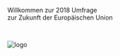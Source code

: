 Willkommen zur 2018 Umfrage  
zur Zukunft der Europäischen Union

<br>


![logo](/{{AppPrefix}}/img/doc/site-peu2018-logos.png)

<br>

